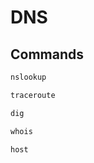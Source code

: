 # DNS

## Commands

```sh
nslookup
```
```sh
traceroute
```
```sh
dig
```
```sh
whois
```
```sh
host
```

